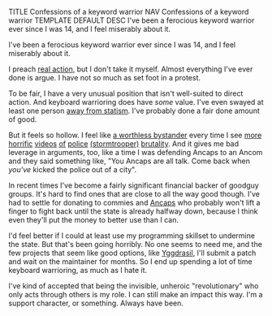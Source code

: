 TITLE Confessions of a keyword warrior
NAV Confessions of a keyword warrior
TEMPLATE DEFAULT
DESC I've been a ferocious keyword warrior ever since I was 14, and I feel miserably about it.

I've been a ferocious keyword warrior ever since I was 14, and I feel miserably about it.

I preach [real action](/protagonism/revolution), but I don't take it myself. Almost everything I've ever done is argue. I have not so much as set foot in a protest.

To be fair, I have a very unusual position that isn't well-suited to direct action. And keyboard warrioring does have *some* value. I've even swayed at least one person [away from statism](/protagonism/anarchism). I've probably done a fair done amount of good.

But it feels so hollow. I feel like [a worthless bystander](bystander) every time I see [more](https://thefreethoughtproject.com/cops-yank-woman-from-shower-humiliate-her/) [horrific](https://www.counterpunch.org/2019/04/12/his-name-was-ozzy-and-he-was-murdered-by-the-police/) [videos](https://twitter.com/DerenicByrd/status/1258210989733933056) [of](https://twitter.com/DC_Draino/status/1252760509113344002) [police](https://reason.com/2020/04/27/undercover-cops-arrest-2-women-for-operating-home-beauty-businesses-in-violation-of-coronavirus-lockdown-order/) [(stormtrooper)](https://thefreethoughtproject.com/parents-seek-reparations-electric-shock/) [brutality](https://twitter.com/wyattreed13/status/1275674426697232387). And it gives me bad leverage in arguments, too, like a time I was defending Ancaps to an Ancom and they said something like, "You Ancaps are all talk. Come back when *you've* kicked the police out of a city".

In recent times I've become a fairly significant financial backer of goodguy groups. It's hard to find ones that are close to all the way good though. I've had to settle for donating to commies and [Ancaps](/argument/faction_ancap) who probably won't lift a finger to fight back until the state is already halfway down, because I think even they'll put the money to better use than I can.

I'd feel better if I could at least use my programming skillset to undermine the state. But that's been going horribly. No one seems to need me, and the few projects that seem like good options, like [Yggdrasil](https://yggdrasil-network.github.io), I'll submit a patch and wait on the maintainer for months. So I end up spending a lot of time keyboard warrioring, as much as I hate it.

I've kind of accepted that being the invisible, unheroic "revolutionary" who only acts through others is my role. I can still make an impact this way. I'm a support character, or something. Always have been.
